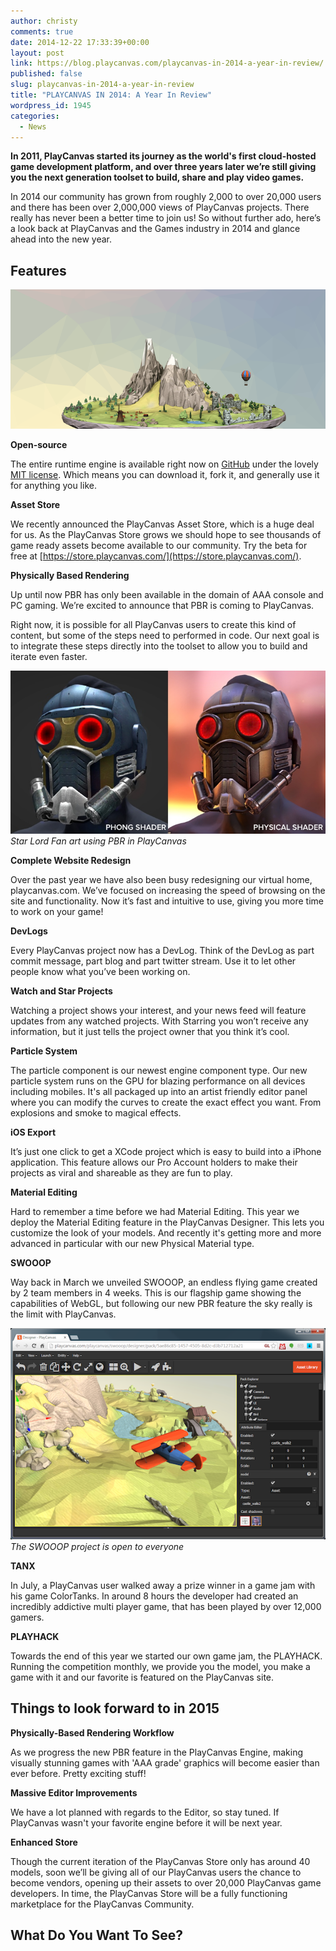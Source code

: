 ```yaml
---
author: christy
comments: true
date: 2014-12-22 17:33:39+00:00
layout: post
link: https://blog.playcanvas.com/playcanvas-in-2014-a-year-in-review/
published: false
slug: playcanvas-in-2014-a-year-in-review
title: "PLAYCANVAS IN 2014: A Year In Review"
wordpress_id: 1945
categories:
  - News
---
```


**In 2011, PlayCanvas started its journey as the world's first cloud-hosted game development platform, and over three years later we’re still giving you the next generation toolset to build, share and play video games.**

In 2014 our community has grown from roughly 2,000 to over 20,000 users and there has been over 2,000,000 views of PlayCanvas projects. There really has never been a better time to join us! So without further ado, here’s a look back at PlayCanvas and the Games industry in 2014 and glance ahead into the new year.

## Features

[![SWOOOP background](/assets/media/background-small.png)](/assets/media/background-small.png)

**Open-source**

The entire runtime engine is available right now on [GitHub](https://github.com/playcanvas/engine) under the lovely [MIT license](https://opensource.org/license/mit/). Which means you can download it, fork it, and generally use it for anything you like.

**Asset Store**

We recently announced the PlayCanvas Asset Store, which is a huge deal for us. As the PlayCanvas Store grows we should hope to see thousands of game ready assets become available to our community. Try the beta for free at [https://store.playcanvas.com/](https://store.playcanvas.com/).

**Physically Based Rendering**

Up until now PBR has only been available in the domain of AAA console and PC gaming. We’re excited to announce that PBR is coming to PlayCanvas.

Right now, it is possible for all PlayCanvas users to create this kind of content, but some of the steps need to performed in code. Our next goal is to integrate these steps directly into the toolset to allow you to build and iterate even faster.

[![Star Lord Fan art using PBR in PlayCanvas](/assets/media/shadingComparison2.jpg)](/assets/media/shadingComparison2.jpg)
<br>_Star Lord Fan art using PBR in PlayCanvas_

**Complete Website Redesign**

Over the past year we have also been busy redesigning our virtual home, playcanvas.com. We’ve focused on increasing the speed of browsing on the site and functionality. Now it’s fast and intuitive to use, giving you more time to work on your game!

**DevLogs**

Every PlayCanvas project now has a DevLog. Think of the DevLog as part commit message, part blog and part twitter stream. Use it to let other people know what you’ve been working on.

**Watch and Star Projects**

Watching a project shows your interest, and your news feed will feature updates from any watched projects. With Starring you won’t receive any information, but it just tells the project owner that you think it’s cool.

**Particle System**

The particle component is our newest engine component type. Our new particle system runs on the GPU for blazing performance on all devices including mobiles. It's all packaged up into an artist friendly editor panel where you can modify the curves to create the exact effect you want. From explosions and smoke to magical effects.

**iOS Export**

It’s just one click to get a XCode project which is easy to build into a iPhone application. This feature allows our Pro Account holders to make their projects as viral and shareable as they are fun to play.

**Material Editing**

Hard to remember a time before we had Material Editing. This year we deploy the Material Editing feature in the PlayCanvas Designer. This lets you customize the look of your models. And recently it's getting more and more advanced in particular with our new Physical Material type.

**SWOOOP**

Way back in March we unveiled SWOOOP, an endless flying game created by 2 team members in 4 weeks. This is our flagship game showing the capabilities of WebGL, but following our new PBR feature the sky really is the limit with PlayCanvas.

[![SWOOOP in Designer](/assets/media/designer-swooop.png)](/assets/media/designer-swooop.png)
<br>_The SWOOOP project is open to everyone_

**TANX**

In July, a PlayCanvas user walked away a prize winner in a game jam with his game ColorTanks. In around 8 hours the developer had created an incredibly addictive multi player game, that has been played by over 12,000 gamers.

**PLAYHACK**

Towards the end of this year we started our own game jam, the PLAYHACK. Running the competition monthly, we provide you the model, you make a game with it and our favorite is featured on the PlayCanvas site.

## Things to look forward to in 2015

**Physically-Based Rendering Workflow**

As we progress the new PBR feature in the PlayCanvas Engine, making visually stunning games with 'AAA grade' graphics will become easier than ever before. Pretty exciting stuff!

**Massive Editor Improvements**

We have a lot planned with regards to the Editor, so stay tuned. If PlayCanvas wasn't your favorite engine before it will be next year.

**Enhanced Store**

Though the current iteration of the PlayCanvas Store only has around 40 models, soon we’ll be giving all of our PlayCanvas users the chance to become vendors, opening up their assets to over 20,000 PlayCanvas game developers. In time, the PlayCanvas Store will be a fully functioning marketplace for the PlayCanvas Community.

## What Do You Want To See?
